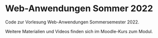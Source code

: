 # Web-Anwendungen Sommer 2022
Code zur Vorlesung Web-Anwendungen Sommersemester 2022.

Weitere Materialien und Videos finden sich im Moodle-Kurs zum Modul.
